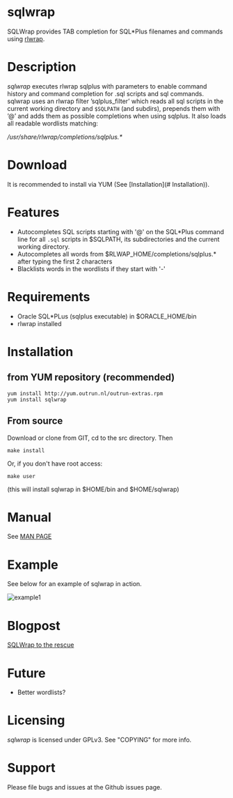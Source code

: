 # sqlwrap

SQLWrap provides TAB completion for SQL*Plus filenames and commands using
[rlwrap](https://github.com/hanslub42/rlwrap).

# Description

_sqlwrap_ executes rlwrap sqlplus with parameters to enable command history and
command completion for .sql scripts and sql commands.
sqlwrap uses an rlwrap filter ’sqlplus_filter’ which reads 
all sql scripts in the current working directory and 
```$SQLPATH``` (and subdirs), prepends them with ’@’ and adds them as 
possible completions when using sqlplus. It also loads all
readable wordlists matching:

_/usr/share/rlwrap/completions/sqlplus.*_

# Download

It is recommended to install via YUM (See [Installation](# Installation)).


# Features

* Autocompletes SQL scripts starting with '@' on the SQL*Plus command
  line for all ```.sql``` scripts in $SQLPATH, its subdirectories
  and the current working directory.
* Autocompletes all words from $RLWAP_HOME/completions/sqlplus.* after
  typing the first 2 characters
* Blacklists words in the wordlists if they start with '-'

# Requirements

* Oracle SQL*PLus (sqlplus executable) in $ORACLE_HOME/bin
* rlwrap installed

# Installation

## from YUM repository (recommended)

```
yum install http://yum.outrun.nl/outrun-extras.rpm
yum install sqlwrap
```

## From source

Download or clone from GIT, cd to the src directory. Then

```
make install
```
Or, if you don't have root access:

```
make user
```
(this will install sqlwrap in $HOME/bin and $HOME/sqlwrap)

# Manual
See [MAN PAGE](doc/sqlwrap.md)

# Example

See below for an example of sqlwrap in action.

![example1](https://bsjerps.github.io/images/sqlwrap-demo.gif)

# Blogpost
[SQLWrap to the rescue](https://bartsjerps.com/2019/03/18/sqlwwrap-to-the-rescue/)


# Future
- Better wordlists?

# Licensing

_sqlwrap_ is licensed under GPLv3. See "COPYING" for more info.

# Support

Please file bugs and issues at the Github issues page. 
